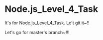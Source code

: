 # Node.js_Level_4_Task
It's for Node.js_Level_4_Task. Le't git it~!!

Let's go for master's branch~!!!
